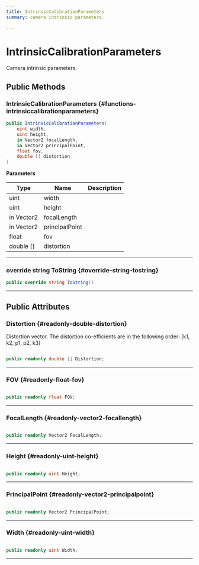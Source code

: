 ```yaml
---
title: IntrinsicCalibrationParameters
summary: camera intrinsic parameters. 

---
```


# IntrinsicCalibrationParameters




Camera intrinsic parameters.   





## Public Methods

###  IntrinsicCalibrationParameters {#functions-intrinsiccalibrationparameters}

```csharp
public IntrinsicCalibrationParameters(
    uint width,
    uint height,
    in Vector2 focalLength,
    in Vector2 principalPoint,
    float fov,
    double [] distortion
)
```


**Parameters**

| Type | Name  | Description  | 
|--|--|--|
| uint |width||
| uint |height||
| in Vector2 |focalLength||
| in Vector2 |principalPoint||
| float |fov||
| double [] |distortion||






-----------

### override string ToString {#override-string-tostring}

```csharp
public override string ToString()
```






-----------

## Public Attributes

### Distortion {#readonly-double-distortion}

Distortion vector. The distortion co-efficients are in the following order: [k1, k2, p1, p2, k3] 

```csharp

public readonly double [] Distortion;

```






-----------

### FOV {#readonly-float-fov}

```csharp

public readonly float FOV;

```






-----------

### FocalLength {#readonly-vector2-focallength}

```csharp

public readonly Vector2 FocalLength;

```






-----------

### Height {#readonly-uint-height}

```csharp

public readonly uint Height;

```






-----------

### PrincipalPoint {#readonly-vector2-principalpoint}

```csharp

public readonly Vector2 PrincipalPoint;

```






-----------

### Width {#readonly-uint-width}

```csharp

public readonly uint Width;

```






-----------


